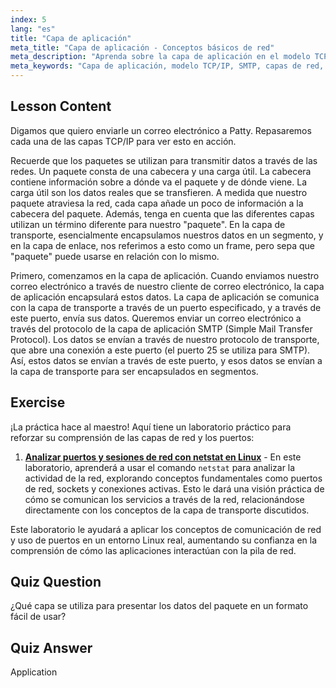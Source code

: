 ```yaml
---
index: 5
lang: "es"
title: "Capa de aplicación"
meta_title: "Capa de aplicación - Conceptos básicos de red"
meta_description: "Aprenda sobre la capa de aplicación en el modelo TCP/IP, cómo maneja los datos para el correo electrónico (SMTP) y su papel en la comunicación de red. Comprenda las capas de red."
meta_keywords: "Capa de aplicación, modelo TCP/IP, SMTP, capas de red, redes Linux, tutorial para principiantes, comunicación de red"
---
```


## Lesson Content

Digamos que quiero enviarle un correo electrónico a Patty. Repasaremos cada una de las capas TCP/IP para ver esto en acción.

Recuerde que los paquetes se utilizan para transmitir datos a través de las redes. Un paquete consta de una cabecera y una carga útil. La cabecera contiene información sobre a dónde va el paquete y de dónde viene. La carga útil son los datos reales que se transfieren. A medida que nuestro paquete atraviesa la red, cada capa añade un poco de información a la cabecera del paquete. Además, tenga en cuenta que las diferentes capas utilizan un término diferente para nuestro "paquete". En la capa de transporte, esencialmente encapsulamos nuestros datos en un segmento, y en la capa de enlace, nos referimos a esto como un frame, pero sepa que "paquete" puede usarse en relación con lo mismo.

Primero, comenzamos en la capa de aplicación. Cuando enviamos nuestro correo electrónico a través de nuestro cliente de correo electrónico, la capa de aplicación encapsulará estos datos. La capa de aplicación se comunica con la capa de transporte a través de un puerto especificado, y a través de este puerto, envía sus datos. Queremos enviar un correo electrónico a través del protocolo de la capa de aplicación SMTP (Simple Mail Transfer Protocol). Los datos se envían a través de nuestro protocolo de transporte, que abre una conexión a este puerto (el puerto 25 se utiliza para SMTP). Así, estos datos se envían a través de este puerto, y esos datos se envían a la capa de transporte para ser encapsulados en segmentos.

## Exercise

¡La práctica hace al maestro! Aquí tiene un laboratorio práctico para reforzar su comprensión de las capas de red y los puertos:

1. **[Analizar puertos y sesiones de red con netstat en Linux](https://labex.io/es/labs/comptia-analyze-network-ports-and-sessions-with-netstat-in-linux-592741)** - En este laboratorio, aprenderá a usar el comando `netstat` para analizar la actividad de la red, explorando conceptos fundamentales como puertos de red, sockets y conexiones activas. Esto le dará una visión práctica de cómo se comunican los servicios a través de la red, relacionándose directamente con los conceptos de la capa de transporte discutidos.

Este laboratorio le ayudará a aplicar los conceptos de comunicación de red y uso de puertos en un entorno Linux real, aumentando su confianza en la comprensión de cómo las aplicaciones interactúan con la pila de red.

## Quiz Question

¿Qué capa se utiliza para presentar los datos del paquete en un formato fácil de usar?

## Quiz Answer

Application
